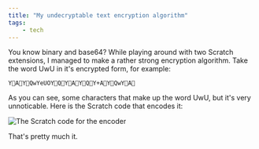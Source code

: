 ```yaml
---
title: "My undecryptable text encryption algorithm"
tags:
    - tech
---
```

You know binary and base64? While playing around with two Scratch extensions, I managed to make a rather strong encryption algorithm. Take the word UwU in it's encrypted form, for example:
```
YAYQwYeUOYQYAYQY+AYQwYA
```

As you can see, some characters that make up the word UwU, but it's very unnoticable. Here is the Scratch code that encodes it:

![The Scratch code for the encoder](https://i.ibb.co/qFnwBNr/Screenshot-2023-03-19-2-32-48-PM.png)

That's pretty much it.
